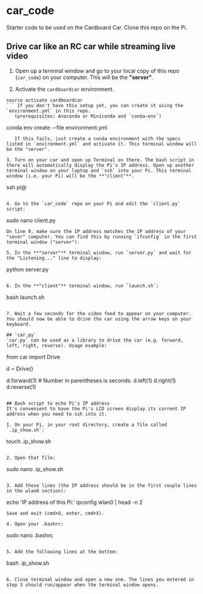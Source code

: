 # car_code
Starter code to be used on the Cardboard Car. Clone this repo on the Pi.

## Drive car like an RC car while streaming live video

1. Open up a terminal window and go to your local copy of this repo (`car_code`) on your computer. This will be the **"server"**.

2. Activate the `cardboardcar` environment. 
```
source activate cardboardcar
``` If you don't have this setup yet, you can create it using the `environment.yml` in this repo.
   (prerequisites: Anaconda or Miniconda and `conda-env`)
```
conda env create --file environment.yml
```
   If this fails, just create a conda environment with the specs listed in `environment.yml` and activate it. This terminal window will be the "server".

3. Turn on your car and open up Terminal on there. The bash script in there will automatically display the Pi's IP address. Open up another terminal window on your laptop and `ssh` into your Pi. This terminal window (i.e. your Pi) will be the **"client"**.
```
ssh pi@<IP address of your Pi>
```

4. Go to the `car_code` repo on your Pi and edit the `client.py` script:
```
sudo nano client.py
```
On line 9, make sure the IP address matches the IP address of your "sever" computer. You can find this by running `ifconfig` in the first terminal window ("server").

5. In the **"server"** terminal window, run `server.py` and wait for the "Listening..." line to display:
```
python server.py
```

6. In the **"client"** terminal window, run `launch.sh`:
```
bash launch.sh
```

7. Wait a few seconds for the video feed to appear on your computer. You should now be able to drive the car using the arrow keys on your keyboard.

## `car.py`
`car.py` can be used as a library to drive the car (e.g. forward, left, right, reverse). Usage example:
```
from car import Drive

d = Drive()

d.forward(1) 	# Number in parentheses is seconds.
d.left(1)
d.right(1)
d.reverse(1)
```

## Bash script to echo Pi's IP address 
It's convenient to have the Pi's LCD screen display its current IP address when you need to ssh into it.

1. On your Pi, in your root directory, create a file called `.ip_show.sh`:
```
touch .ip_show.sh
```

2. Open that file:
```
sudo nano .ip_show.sh
```

3. Add these lines (the IP address should be in the first couple lines in the wlan0 section):
```
echo 'IP address of this Pi:'
ipconfig wlan0 | head -n 2
```
Save and exit (cmd+O, enter, cmd+X).

4. Open your .bashrc:
```
sudo nano .bashrc
```

5. Add the following lines at the bottom:
```
bash .ip_show.sh
```

6. Close terminal window and open a new one. The lines you entered in step 3 should run/appear when the terminal window opens.
